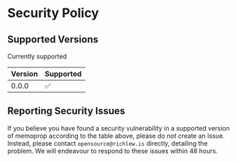 # Security Policy

## Supported Versions

Currently supported

| Version | Supported           |
|---------|---------------------|
|  0.0.0  |  :white_check_mark: |


## Reporting Security Issues

If you believe you have found a security vulnerability in a supported version of memoprop according to the table above, please do *not* create an Issue.
Instead, please contact `opensource@richlew.is` directly, detailing the problem.
We will endeavour to respond to these issues within 48 hours.
